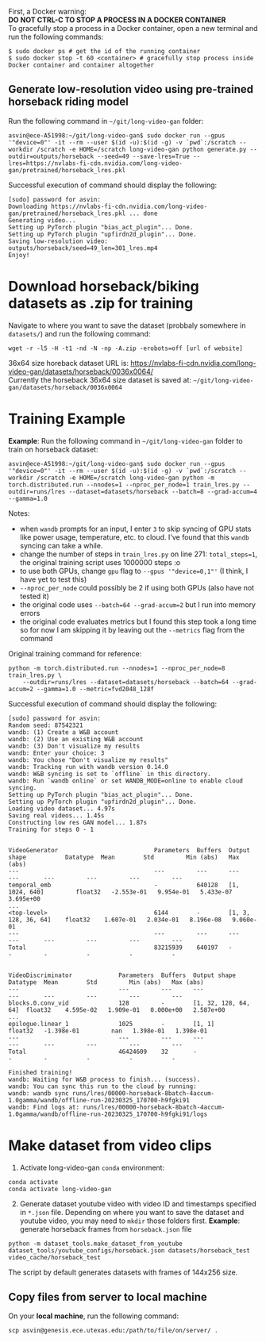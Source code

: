 First, a Docker warning:  
**DO NOT CTRL-C TO STOP A PROCESS IN A DOCKER CONTAINER**  
To gracefully stop a process in a Docker container, open a new terminal and run the following commands:
```
$ sudo docker ps # get the id of the running container
$ sudo docker stop -t 60 <container> # gracefully stop process inside Docker container and container altogether
```

## Generate low-resolution video using pre-trained horseback riding model
Run the following command in `~/git/long-video-gan` folder:
```
asvin@ece-A51998:~/git/long-video-gan$ sudo docker run --gpus '"device=0"' -it --rm --user $(id -u):$(id -g) -v `pwd`:/scratch --workdir /scratch -e HOME=/scratch long-video-gan python generate.py --outdir=outputs/horseback --seed=49 --save-lres=True --lres=https://nvlabs-fi-cdn.nvidia.com/long-video-gan/pretrained/horseback_lres.pkl
```
Successful execution of command should display the following:
```
[sudo] password for asvin: 
Downloading https://nvlabs-fi-cdn.nvidia.com/long-video-gan/pretrained/horseback_lres.pkl ... done
Generating video...
Setting up PyTorch plugin "bias_act_plugin"... Done.
Setting up PyTorch plugin "upfirdn2d_plugin"... Done.
Saving low-resolution video: outputs/horseback/seed=49_len=301_lres.mp4
Enjoy!
```

# Download horseback/biking datasets as .zip for training
Navigate to where you want to save the dataset (probbaly somewhere in `datasets/`) and run the following command:
```
wget -r -l5 -H -t1 -nd -N -np -A.zip -erobots=off [url of website] 
```
36x64 size horeback dataset URL is: https://nvlabs-fi-cdn.nvidia.com/long-video-gan/datasets/horseback/0036x0064/  
Currently the horseback 36x64 size dataset is saved at: `~/git/long-video-gan/datasets/horseback/0036x0064`

# Training Example
**Example**: Run the following command in `~/git/long-video-gan` folder to train on horseback dataset:
```
asvin@ece-A51998:~/git/long-video-gan$ sudo docker run --gpus '"device=0"' -it --rm --user $(id -u):$(id -g) -v `pwd`:/scratch --workdir /scratch -e HOME=/scratch long-video-gan python -m torch.distributed.run --nnodes=1 --nproc_per_node=1 train_lres.py --outdir=runs/lres --dataset=datasets/horseback --batch=8 --grad-accum=4 --gamma=1.0 
```
Notes:
- when `wandb` prompts for an input, I enter `3` to skip syncing of GPU stats like power usage, temperature, etc. to cloud. I've found that this `wandb` syncing can take a while. 
- change the number of steps in `train_lres.py` on line 271: `total_steps=1`, the original training script uses 1000000 steps :o
- to use both GPUs, change `gpu` flag to `--gpus '"device=0,1"'` (I think, I have yet to test this)  
- `--nproc_per_node` could possibly be 2 if using both GPUs (also have not tested it)  
- the original code uses `--batch=64 --grad-accum=2` but I run into memory errors  
- the original code evaluates metrics but I found this step took a long time so for now I am skipping it by leaving out the `--metrics` flag from the command  

Original training command for reference:
```
python -m torch.distributed.run --nnodes=1 --nproc_per_node=8 train_lres.py \
    --outdir=runs/lres --dataset=datasets/horseback --batch=64 --grad-accum=2 --gamma=1.0 --metric=fvd2048_128f
```

Successful execution of command should display the following:
```
[sudo] password for asvin: 
Random seed: 87542321
wandb: (1) Create a W&B account
wandb: (2) Use an existing W&B account
wandb: (3) Don't visualize my results
wandb: Enter your choice: 3
wandb: You chose "Don't visualize my results"
wandb: Tracking run with wandb version 0.14.0
wandb: W&B syncing is set to `offline` in this directory.  
wandb: Run `wandb online` or set WANDB_MODE=online to enable cloud syncing.
Setting up PyTorch plugin "bias_act_plugin"... Done.
Setting up PyTorch plugin "upfirdn2d_plugin"... Done.
Loading video dataset... 4.97s
Saving real videos... 1.45s
Constructing low res GAN model... 1.87s
Training for steps 0 - 1


VideoGenerator                           Parameters  Buffers  Output shape           Datatype  Mean        Std         Min (abs)   Max (abs) 
---                                      ---         ---      ---                    ---       ---         ---         ---         ---       
temporal_emb                             -           640128   [1, 1024, 640]         float32   -2.553e-01   9.954e-01   5.433e-07   3.695e+00
...
<top-level>                              6144        -        [1, 3, 128, 36, 64]    float32    1.607e-01   2.034e-01   8.196e-08   9.060e-01
---                                      ---         ---      ---                    ---       ---         ---         ---         ---       
Total                                    83215939    640197   -                      -         -           -           -           -         


VideoDiscriminator             Parameters  Buffers  Output shape          Datatype  Mean        Std         Min (abs)   Max (abs) 
---                            ---         ---      ---                   ---       ---         ---         ---         ---       
blocks.0.conv_vid              128         -        [1, 32, 128, 64, 64]  float32    4.595e-02   1.909e-01   0.000e+00   2.587e+00
...
epilogue.linear_1              1025        -        [1, 1]                float32   -1.398e-01         nan   1.398e-01   1.398e-01
---                            ---         ---      ---                   ---       ---         ---         ---         ---       
Total                          46424609    32       -                     -         -           -           -           -         

Finished training!
wandb: Waiting for W&B process to finish... (success).
wandb: You can sync this run to the cloud by running:
wandb: wandb sync runs/lres/00000-horseback-8batch-4accum-1.0gamma/wandb/offline-run-20230325_170700-h9fgki91
wandb: Find logs at: runs/lres/00000-horseback-8batch-4accum-1.0gamma/wandb/offline-run-20230325_170700-h9fgki91/logs
```

# Make dataset from video clips
1. Activate long-video-gan `conda` environment:
```
conda activate
conda activate long-video-gan
```
2. Generate dataset youtube video with video ID and timestamps specified in `*.json` file. Depending on where you want to save the dataset and youtube video, you may need to `mkdir` those folders first.
**Example**: generate horseback frames from `horseback.json` file
```
python -m dataset_tools.make_dataset_from_youtube dataset_tools/youtube_configs/horseback.json datasets/horseback_test video_cache/horseback_test
```
The script by default generates datasets with frames of 144x256 size.

## Copy files from server to local machine
On your **local machine**, run the following command:
```
scp asvin@genesis.ece.utexas.edu:/path/to/file/on/server/ .
```
